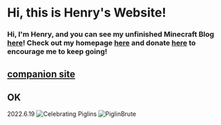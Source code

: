 # Hi, this is Henry's Website!
### Hi, I'm Henry, and you can see my unfinished Minecraft Blog [here](https://henrypersonalweb.github.io/blog/)! Check out my homepage [here](https://henrypersonalweb.github.io/home/) and donate [here](https://henrypersonalweb.github.io/donations) to encourage me to keep going!


## [companion site](https://qqiumax.github.io/)
## OK
2022.6.19
![Celebrating Piglins](https://henrypersonalweb.github.io/pictures/piglin.gif/) ![PiglinBrute](https://henrypersonalweb.github.io/pictures/piglinbrute.gif/)